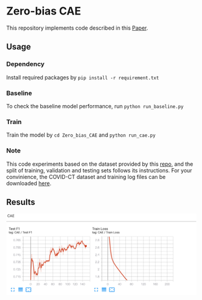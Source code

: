 # Zero-bias CAE 

This repository implements code described in this [Paper](https://arxiv.org/abs/1903.06342).

## Usage

### Dependency

Install required packages by `pip install -r requirement.txt`

### Baseline 

To check the baseline model performance, run `python run_baseline.py`		

### Train

Train the model by `cd Zero_bias_CAE` and `python run_cae.py`

### Note

This code experiments based on the dataset provided by this [repo](https://github.com/UCSD-AI4H/COVID-CT), and the split of training, validation and testing sets follows its instructions. For your convinience, the COVID-CT dataset and training log files can be downloaded [here](https://unisydneyedu-my.sharepoint.com/:f:/g/personal/hwan7885_uni_sydney_edu_au/EsgVKsuF12lNjY5Khxyc_68BTBoS_70IpCsHAn_E4Lc7eg?e=zLqbWp).

## Results

![train_logs](./imgs/train_logs.png)


